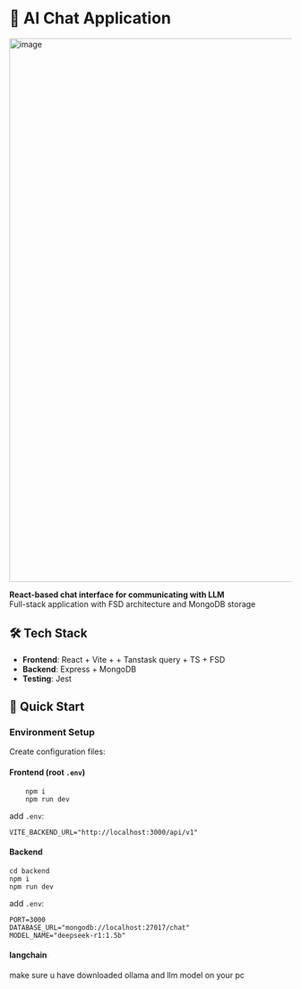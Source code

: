 # 🤖 AI Chat Application
<img width="1840" height="970" alt="image" src="https://github.com/user-attachments/assets/8a7f5d58-0fbb-4f68-bb8c-82a2db8d65de" />

**React-based chat interface for communicating with LLM**  
Full-stack application with FSD architecture and MongoDB storage

## 🛠 Tech Stack

- **Frontend**: React + Vite + + Tanstask query + TS + FSD
- **Backend**: Express + MongoDB
- **Testing**: Jest

## 🚀 Quick Start

### Environment Setup

Create configuration files:

#### Frontend (root `.env`)

```
    npm i
    npm run dev
```

add `.env`:

```env
VITE_BACKEND_URL="http://localhost:3000/api/v1"
```

#### Backend

```
cd backend
npm i
npm run dev
```

add `.env`:

```
PORT=3000
DATABASE_URL="mongodb://localhost:27017/chat"
MODEL_NAME="deepseek-r1:1.5b"
```

#### langchain

make sure u have downloaded ollama and llm model on your pc
